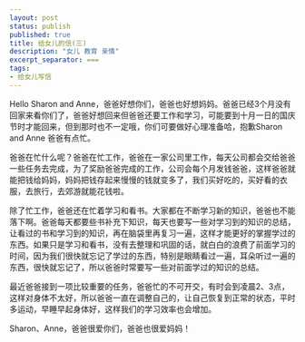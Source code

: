 ```yaml
---
layout: post
status: publish
published: true
title: 给女儿的信(三) 
description: "女儿 教育 亲情"
excerpt_separator: ===
tags:
- 给女儿写信
---
```



Hello Sharon and Anne，爸爸好想你们，爸爸也好想妈妈。爸爸已经3个月没有回家来看你们了，爸爸好想回来但爸爸还要工作和学习，可能要到十月一日的国庆节时才能回来，但到那时也不一定哦，你们可要做好心理准备哈，抱歉Sharon and Anne 爸爸有点忙。

爸爸在忙什么呢？爸爸在忙工作，爸爸在一家公司里工作，每天公司都会交给爸爸一些任务去完成，为了奖励爸爸完成的工作，公司会每个月发钱爸爸，这样爸爸就能把钱给妈妈，妈妈把钱存起来慢慢的钱就变多了，我们买好吃的，买好看的衣服，去旅行，去郊游就能花钱啦。

除了忙工作，爸爸还在忙着学习和看书。大家都在不断学习新的知识，爸爸也不能落下啊。爸爸每天都要些书补充下知识，每天也要写一些对学习到的知识的总结，让看过的书和学习到的知识，再在脑袋里再复习一遍，这样才能更好的掌握学过的东西。如果只是学习和看书，没有去整理和巩固的话，就白白的浪费了前面学习的时间，因为我们很快就忘记了学过的东西，特别是眼睛看过一遍，耳朵听过一遍的东西，很快就忘记了，所以爸爸时常要写一些对前面学过的知识的总结。

最近爸爸接到一项比较重要的任务，爸爸忙的不可开交，有时会到凌晨2、3点，这样对身体不太好，所以爸爸一直在调整自己的，让自己恢复到正常的状态，平时多运动，早睡早起身体好，这样我们的学习效率也会增加。

Sharon、Anne，爸爸很爱你们，爸爸也很爱妈妈！
